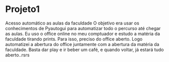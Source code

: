 # Projeto1
Acesso automático as aulas da faculdade
O objetivo era usar os conhecimentos de Pyautogui para automatizar todo o percurso até chegar as aulas.
Eu uso o office online no meu comptuador e estudo a matéria da faculdade tirando prints. Para isso, preciso do office aberto.
Logo automatizei a abertura do office juntamente com a abertura da matéria da faculdade. Basta dar play e ir beber um café, e quando voltar, já estará tudo aberto..rsrs
